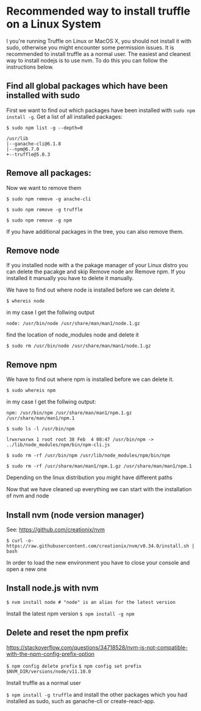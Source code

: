 # Recommended way to install truffle on a Linux System
I you're running Truffle on Linux or MacOS X, you should not install it with sudo, otherwise you might encounter some permission issues. It is recommended to install truffle as a normal user. The easiest and cleanest way to install nodejs is to use nvm. To do this you can follow the instructions below. 


## Find all global packages which have been installed with sudo
First we want to find out which packages have been installed with `sudo npm install -g`.
Get a list of all installed packages:

`$ sudo npm list -g --depth=0`

```
/usr/lib 
|--ganache-cli@6.1.8 
|--npm@6.7.0 
+--truffle@5.0.3
```

## Remove all packages:
Now we want to remove them

`$ sudo npm remove -g anache-cli`

`$ sudo npm remove -g truffle`

`$ sudo npm remove -g npm`


If you have additional packages in the tree, you can also remove them.


## Remove node
If you installed node with a the pakage manager of your Linux distro you can delete the pacakge and skip Remove node anr Remove npm. If you installed it manually you have to delete it manually.

We have to find out where node is installed before we can delete it.

`$ whereis node`

in my case I get the follwing output

`node: /usr/bin/node /usr/share/man/man1/node.1.gz`

find the location of node_modules node and delete it

`$ sudo rm /usr/bin/node /usr/share/man/man1/node.1.gz`


## Remove npm

We have to find out where npm is installed before we can delete it.

`$ sudo whereis npm`

in my case I get the follwing output:

`npm: /usr/bin/npm /usr/share/man/man1/npm.1.gz /usr/share/man/man1/npm.1`

`$ sudo ls -l /usr/bin/npm`

`lrwxrwxrwx 1 root root 38 Feb  4 08:47 /usr/bin/npm -> ../lib/node_modules/npm/bin/npm-cli.js`

`$ sudo rm -rf /usr/bin/npm /usr/lib/node_modules/npm/bin/npm`

`$ sudo rm -rf /usr/share/man/man1/npm.1.gz /usr/share/man/man1/npm.1`

Depending on the linux distribution you might have different paths

Now that we have cleaned up everything we can start with the installation of nvm and node


## Install nvm (node version manager)
See: https://github.com/creationix/nvm

`$ curl -o- https://raw.githubusercontent.com/creationix/nvm/v0.34.0/install.sh | bash`

In order to load the new environment you have to close your console and open a new one


## Install node.js with nvm
`$ nvm install node # "node" is an alias for the latest version`

Install the latest npm version
`$ npm install -g npm`


## Delete and reset the npm prefix
https://stackoverflow.com/questions/34718528/nvm-is-not-compatible-with-the-npm-config-prefix-option

`$ npm config delete prefix`
`$ npm config set prefix $NVM_DIR/versions/node/v11.10.0`

Install truffle as a normal user

`$ npm install -g truffle`
and install the other packages which you had installed as sudo, such as ganache-cli or create-react-app.
